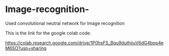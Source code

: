 # Image-recognition-
Used convolutional neutral network for Image recognition 


This is the link for the google colab code: 



https://colab.research.google.com/drive/1P0hsFS_Bqu9duthiiuV6dG4bpp4eM6SO?usp=sharing

